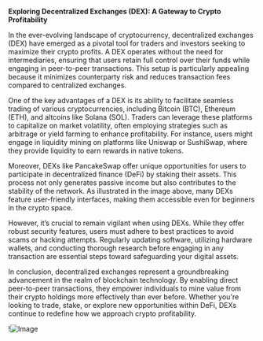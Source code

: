 **Exploring Decentralized Exchanges (DEX): A Gateway to Crypto Profitability**

In the ever-evolving landscape of cryptocurrency, decentralized exchanges (DEX) have emerged as a pivotal tool for traders and investors seeking to maximize their crypto profits. A DEX operates without the need for intermediaries, ensuring that users retain full control over their funds while engaging in peer-to-peer transactions. This setup is particularly appealing because it minimizes counterparty risk and reduces transaction fees compared to centralized exchanges.

One of the key advantages of a DEX is its ability to facilitate seamless trading of various cryptocurrencies, including Bitcoin (BTC), Ethereum (ETH), and altcoins like Solana (SOL). Traders can leverage these platforms to capitalize on market volatility, often employing strategies such as arbitrage or yield farming to enhance profitability. For instance, users might engage in liquidity mining on platforms like Uniswap or SushiSwap, where they provide liquidity to earn rewards in native tokens.

Moreover, DEXs like PancakeSwap offer unique opportunities for users to participate in decentralized finance (DeFi) by staking their assets. This process not only generates passive income but also contributes to the stability of the network. As illustrated in the image above, many DEXs feature user-friendly interfaces, making them accessible even for beginners in the crypto space.

However, it’s crucial to remain vigilant when using DEXs. While they offer robust security features, users must adhere to best practices to avoid scams or hacking attempts. Regularly updating software, utilizing hardware wallets, and conducting thorough research before engaging in any transaction are essential steps toward safeguarding your digital assets.

In conclusion, decentralized exchanges represent a groundbreaking advancement in the realm of blockchain technology. By enabling direct peer-to-peer transactions, they empower individuals to mine value from their crypto holdings more effectively than ever before. Whether you're looking to trade, stake, or explore new opportunities within DeFi, DEXs continue to redefine how we approach crypto profitability.

!![Image](https://github.com/user-attachments/assets/590b50a7-4459-4e76-8a31-559aed223621)